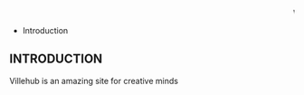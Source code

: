 <marquee>Villehub Dynasty </marquee>
<ul>
  <li>Introduction</li>
</ul>
<h2> INTRODUCTION</h2>
<p>Villehub is an amazing site for creative minds

